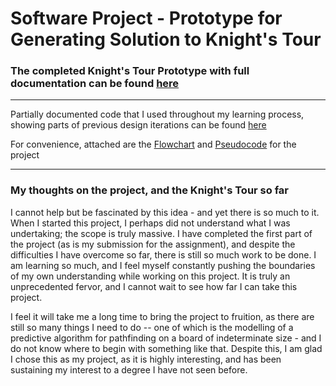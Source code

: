 # Software Project - Prototype for Generating Solution to Knight's Tour

### The completed Knight's Tour Prototype with full documentation can be found [here](completed-knight-tour-prototype.py)

---

Partially documented code that I used throughout my learning process, showing parts of previous design iterations can be found [here](culminated-code)

For convenience, attached are the [Flowchart](https://viewer.diagrams.net/?tags=%7B%7D&highlight=0000ff&edit=_blank&layers=1&nav=1&title=Software%20Flowchart.drawio#R7V1bd9u4Ef41Ot0%2B2IcXkZIfbcVJXKepN3bq5CkHIiEJa4pgSMiy%2B%2BuLG28AJNG0KNFu92QTEaRAcGb4zcyHATRwJ8unTylIFv%2FEIYwGjhU%2BDdwPA8exh44zYH%2Bs8Fm0jHzZME9RKC8qG27Rf6BstGTrCoUwq11IMI4ISuqNAY5jGJBaG0hTvK5fNsNR%2Fa4JmEOt4TYAkd56j0KyEK1jzyrbP0M0X%2BR3ti15Zgnyi2VDtgAhXlea3MuBO0kxJuLT8mkCIya8XC7iex83nC0GlsKYNPnCxe%2FPn27%2BvIvs8Prblf%2BPH%2FDx8upEKuMRRCv5wHKw5DmXwCNMCaIC%2BQKmMLrBGSIIx%2FTUFBOClwP3Ir%2FgPEJzdoLghLYuyDKiBzb9SJ88YZ0tn%2BbMSE6nIEPBaYKj5znr6YJ9mmCchlxX3gX9Qx9lYg08ev8JOzod2bUGfnTqKcejeoNdfl87ql0sGhzeQP%2BIAUUoZmO26KEuaSl89uTwqdIkJf8J4iUk6TO9RJ51crOQr8EwP16XRuWNZduialC5pQFpyPOi71LX9INUt1n18C769%2Fl1FqXBj%2BsQXYTfv10mJ66m%2Bls8I2v6lLT1JsV%2FsdfJsU7o%2F9cxG9DfMvrxDq9S%2Bs9kAbNMXDeN4FIzGioWwjRPUvwAJzjCKW2PMRPpxQxFkdJUMZYZjomEAWeYH8uObYO1LVEYspMXQDYEVEsw3Y%2FabDqEqtpcXWu%2B5ehaG3altKGmtLsFYorgfwEGmDCGKWAdzSK8DhYgJRz3mNbIAta1SYQ2A6nNJNemdcV6Yx8AIXCZEBTP%2BeVMyzh6ZN2gmOn%2FeQ6W8JQZRnUc7BS1gBQuYcTEGYF0DvmJkPkCNJuhYBURcUthaBMxvhTSocJixBTWH2GMYBxAcQkb2ALIAQTRKoShfPAH%2BJwPMYQxJrB44BDOU8g%2B4BnvcplEkIOYbKEmQrJ6h%2FzhiHikQo70MX2wZOAWT7OksDDd7KvY1%2FAN0Kx3o52vF4jA2wQE7J5rCqi0LcWrmA18b3jljr2a4dve6NTTbN91TYhlOfmlezd%2FTzP%2Fa6p19%2Fz9KkJ1HLavQ5BJC05XCOTvjhhKIdgbxFTF%2B4oKBo4benAcDjV90TNjZ%2Br6fkdSHetSdQ4p1VG3Up3NZk4QmKQa%2BlPf60iqRRB%2FLKmOO5bqOIBmqU7H3tDrCAGK4OJYUs21WhUr%2B9u6ikVESL0tCyf2DskRnJFtgLx%2F8HVUg3YMXnBkDNu7Er69QfgfVxEPta5YdLNkzit8jyqwxyYV2KYXoDsdGLJmroOvmLx%2FDTiuQf6WQf5uZwCkp65lvnpLeMajyL0i8BBki0I%2BHPCzOuCrdEU4C08z3uuRopWh8go4ugMwvgCdZaG2nobS1CgiMl2vid7%2FvcL5iZOMJ%2FY0XLdsO3ni0snP009z9i99ezBPWUVqWSSN%2F7rNb0GHLO4ivrBXl34UhToGMsioUL%2B7zMrWUytNsDAOzxmlOjDxNnXcqbA4NjtLZZU%2B%2F2An6RPIw5%2F1ww9P8rviiMnGKQ5vYIrog7KETFzzhEilO3r0s3Km7IodPO%2FCwgyv0gBuE460d8JoDNIAmWBYY5V1Q6jSfgZF520pjABBj3Uu2qR7eYcbjPjrJ%2B1srNiZGhKKB5dfcirUsdKP7SoINFI6EoLROuKWWDz1K4zTlB69EG%2BsDXgzSSHgXBHjkO5RzDh6ph%2BqnhKD3inwuI2BpzNP0iBFawk71hbYsbeAzhHgZdQUXoa9ghdfgZdxW3ix1QizM3i59ifkYfgB%2FfwQff7h3px9D84vTvSUioaT4YpRzlYJGAEHil9TDNKwCiM084oDQSe%2FCg8U0%2B0DPniHxAejagyZ1mYpWy%2BX8h5kpvEzYwNRfmYQ2llXQtPTowaYWqRFdl1irP2GzQKlMW9xLLewwnxG3NkNxBJQ7SqcFuBqBtQSvJtHjPsH4m1m2RMc1uI89XVsCsQaoquTzx0DsZ5W1qKzdR6drTI%2BH6lOxlmJmI0MUZZE4Pk0g%2BTXEofwj7%2B%2FA2h27Aaxm2kmqDNs1jPGW0iqagppyhZn1DOKqeaBICkz6khhXGox19rH71%2B%2B3E6%2BXV5%2BfQfacr0G2rIPqa0G83avCbT7hu%2Fb8GUnvHu9gnfXUm1JIYGawrtqlI6ndNQxvOtZvAIYsSD8ROlHCmcwFZUsHDvKmPv%2B6ms1AH%2FzYDEc9Q0sOs7K3wRYeA3BYtQrsBg6G2zppWChGuWhY8EzzQQ%2FwBmryWQVXBF9iKxAilUGB4Kyk2Vb7DBh89C8hO0POGcFapPPl7e3F1%2FOJ9cMTFiPFpPVpPjL%2Bvbp4j1EikoSbyo1PWwSbyoY2Cec9I3k22bPuzm%2BfuGJRgnZLfGkoDtys1TNrWuSz1A48T9nhPkKil0%2B7axfNqikvl7beSyV3xh2N49lFr%2FOzJ0HAUyIcGLMl6E4WZUF27wwWzLOUtj5fLiUM3VvSxyuIpAiwjRS1IHPcLBin3mFc14HnaF5%2FB5cnGoRQ0Ol4YF9nKkkYie8vB3SdewPdyGZaZ7%2B1VDVEwhSU%2Bf2btBSsezs1LfK%2F5SRdQ1IOodXRNmPFFLANIIMRLJVsBCjyrGEz6znKyqqKJX9XlFtZ2K1Rv0Mq6GSlJ9cRiYvE4iWcTKAYVeEcXISUNsmHBN5%2Bm9pr9Pbgy1XDc1NsDU8KGz9nxYs3fLOsMjuFzE49HaEM01ByVNXJ6oBVtcwpDOD9wsU8RVcmHAK0BgJ8WAnEmvXyAKUyX%2FIQaxyKUOZMAXrjWhlUcvFxfcLRnID6cj4hHsGOAV4XUQgeKh1KBZSspuycYHwL8CWFOVwBgFHVMyWvL0DZPPUyNq0oOagFGbXlUVvA9makphOvwoXPRXZ1FqJxiymMjXuqh11jWw6jfkNygJnARwpDDCHIklb5gvs8%2FP0pEwMmfQXiMPGJpTh0MIiqBDxkiQgX6S3DS5atmcAlwOXJR2I0bRfBhQFmfQCUGoPLk5TcLH7RSd5SjWz27Zu0VdRSl1w0TG4ODqd9D0mKCrAJI9yFjxxS1nMAUuoKRikLIEBmiF2alKcneEowmuRrmVQFjjKiIumZ8x238Xcq0pLH51JcloxSW2Iaqe%2BFKMxUz2qUtV2V%2BjSOCnr14SJpzortZi5cVLm74CprtFF54buFmL6NSdmBEkNBsWmGhxdUp45IbmjRloshbSmTAu2AJmpzJdEkLOWuZSZIpJBDor5ax1WQidBGVUStxlgI%2BJrJGvUd150VrJNxSxxIPJHJCCSj8CwcPPtIZtGNh09JXMa7HJQQbYgAlmGgjZZWT0AGjVMy5Roa9RhXta40LhfjJMaOmmTuI3BbbzB7R4K3F7GDrzCFOsEgdOOIXC6M8XmUXzP%2FOwbNEXjFnyGOWHu1MTmU4m4bRmXl3VNASc8xX5fRY18jd3kDhDUI3w5c1M6QkFAlDM7AduJD8W0S2X6OL8T7yQnIF7lJntQHeUbqqNGXU3BGPW%2F33D%2F9XUo1tipQZZljbZjFj1oNe277W3YjUa9AiPb2mBVL54eVktduqu6NIpfj%2FmDfAVOOfvxwDcQ%2FBWmOOliIeQxtq5SUGF0yJpJoyL2Oy%2FbWZXZNiPqybvpKoHCqPUuCOpL3l0Fo1GsL9ojrsFa2D28Nmo1i3%2BmvzfGbW1VLmNv740prt%2F3zjQiokoFZVFyIGJf1TwGSxAMyunhJAL8CCl8RYbCooymxtl2v%2BPEgfYEtPuGrPqM3He5ENEU%2F9Jw%2BxGFJX0lr6ntBWDNCsfH6wxoIBSQ4tqHuKDZpclMobhfmIL5XBDyuB6RRxBksnyhtqiBagLUzUUE4q80DGWznqNsc6jSVSZDcUzbjHVmKB0uW7AHmwiCI1YQbMPTajy%2B7a3qic8fqqjTtlxz6B%2FX57dbtdBdWfHbMVwDrbUtquqJ4aprfUdtZ4%2FUgmW%2Fu9kjs%2BE6muF%2BxGlQbspeuEVlcW8Wg%2BSEtVUSS%2Bl0oZx2Mri%2F0nkuaLeR6PrjEqQP2qXihtSnxwTNnvOYjM%2BQL8Cj8MxTsUNBOQiSAurKuE%2BujKsSEeSP8%2Bb9sFp6ZfTDBw3YDKtm9uqHW0JTGxhsD2eG5YNb37ue4JlaWTxqXaKsmmV3Jcpmueo0bcGMcR4eRHNM4%2FsFY%2Barv7YhkYMXMVeAq55l8BAfVFExkW767QOKEtefHT0BPNJWp0dbCWoWgt8QUPpF5hWWksNA29o9dxMvcSg80Qnee0kPMBxYQhCXGxyYIqYl5j%2BCA4IUZ%2BXkXc5ILEG8AmJD%2BAJbGN1wQoOkE0Hcs2vifS4%2B6AvCjI%2BPMC8rdHmnCGPYbWnrq9ATiFEXiY%2FVqt7WENPd2gOzXFutgOmYO2hpuhvNcLd19WvPXHUSiR63NS%2FFFY4PPFVsWNpyxxzTVIS3xW%2BpKRbXj1%2FmUu1yD15otEmxtR8L1A2rxc9k0MPyd0OFPstfX3Uv%2Fws%3D) and [Pseudocode](/Software-Development/Assignments/Flowchart/Pseudocode-lite.md) for the project

---

### My thoughts on the project, and the Knight's Tour so far

I cannot help but be fascinated by this idea - and yet there is so much to it. When I started this project, I perhaps did not understand what I was undertaking; the scope is truly massive. I have completed the first part of the project (as is my submission for the assignment), and despite the difficulties I have overcome so far, there is still so much work to be done. I am learning so much, and I feel myself constantly pushing the boundaries of my own understanding while working on this project. It is truly an unprecedented fervor, and I cannot wait to see how far I can take this project.

I feel it will take me a long time to bring the project to fruition, as there are still so many things I need to do -- one of which is the modelling of a predictive algorithm for pathfinding on a board of indeterminate size - and I do not know where to begin with something like that. Despite this, I am glad I chose this as my project, as it is highly interesting, and has been sustaining my interest to a degree I have not seen before.
